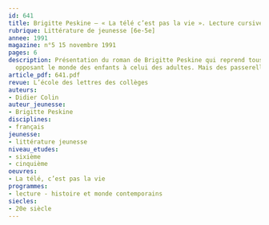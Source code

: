 ```yaml
---
id: 641
title: Brigitte Peskine – « La télé c’est pas la vie ». Lecture cursive 
rubrique: Littérature de jeunesse [6e-5e]
annee: 1991
magazine: n°5 15 novembre 1991
pages: 6
description: Présentation du roman de Brigitte Peskine qui reprend tous les aspects
  opposant le monde des enfants à celui des adultes. Mais des passerelles existent…
article_pdf: 641.pdf
revue: L’école des lettres des collèges
auteurs:
- Didier Colin
auteur_jeunesse:
- Brigitte Peskine
disciplines:
- français
jeunesse:
- littérature jeunesse
niveau_etudes:
- sixième
- cinquième
oeuvres:
- La télé, c’est pas la vie
programmes:
- lecture - histoire et monde contemporains
siecles:
- 20e siècle
---
```

